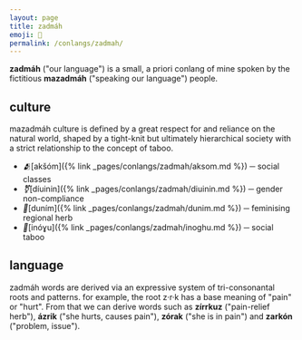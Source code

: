 ```yaml
---
layout: page
title: zadmáh
emoji: 🍵
permalink: /conlangs/zadmah/
---
```

**zadmáh** ("our language") is a small, a priori conlang of mine spoken by the fictitious **mazadmáh** ("speaking our language") people.

## culture
mazadmáh culture is defined by a great respect for and reliance on the natural world, shaped by a tight-knit but ultimately hierarchical society with a strict relationship to the concept of taboo.

* <i class="emoji" aria-hidden="true">🫂</i>[akšóm]({% link _pages/conlangs/zadmah/aksom.md %}) ─ social classes
* <i class="emoji" aria-hidden="true">⚧️</i>[díuinin]({% link _pages/conlangs/zadmah/diuinin.md %}) ─ gender non-compliance
* <i class="emoji" aria-hidden="true">🍵</i>[duním]({% link _pages/conlangs/zadmah/dunim.md %}) ─ feminising regional herb
* <i class="emoji" aria-hidden="true">🍃</i>[inóɣu]({% link _pages/conlangs/zadmah/inoghu.md %}) ─ social taboo

## language
zadmáh words are derived via an expressive system of tri-consonantal roots and patterns. for example, the root z·r·k has a base meaning of "pain" or "hurt". From that we can derive words such as **zírrkuz** ("pain-relief herb"), **ázrik** ("she hurts, causes pain"), **zórak** ("she is in pain") and **zarkón** ("problem, issue").

